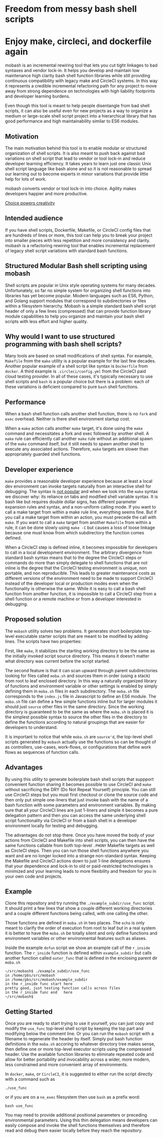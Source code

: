 # Freedom from messy bash shell scripts
# Enjoy make, circleci, and dockerfile again

mobash is an incremental rewiring tool that lets you cut tight linkages
to bad syntaxes and vendor lock-in. It helps you develop and maintain low
maintenance high clarity bash shell function libraries while still
providing continuous compatibility with legacy make and CircleCI systems.
In this way it represents a credible incremental refactoring path for
any project to move away from strong dependence on technologies with
high liability footprints and developer learning burdens.

Even though this tool is meant to help people disentangle from bad shell
scripts, it can also be useful even for new projects as a way to organize
a medium or large-scale shell script project into a hierarchical library
that has good performance and high maintainability similar to ES6 modules.

## Motivation
The main motivation behind this tool is to enable modular or structured
organization of shell scripts.  It is also meant to push back against bad
variations on shell script that lead to vendor or tool lock-in and reduce
developer learning efficiency. It takes years to learn just one classic Unix
shell script language like bash alone and so it is not reasonable to spread our
learning out to become experts in minor variations that provide little help
for lots of work.

mobash converts vendor or tool lock-in into choice. Agility makes developers
happier and more productive.

[Choice powers creativity](https://serverless.com/blog/data-lockin-vendor-choice-portability/)

## Intended audience

If you have shell scripts, Dockerfile, Makefile, or CircleCI config files
that are hundreds of lines or more, this tool can help you to break your
project into smaller pieces with less repetition and more consistency and
clarity. mobash is a refactoring rewiring tool that enables incremental
replacement of legacy shell script variations with standard bash functions.

## Structured Modular Bash shell scripting using mobash

Shell scripts are popular in Unix style operating systems for many decades.
Unfortunately, so far no simple system for organizing shell functions into
libraries has yet become popular. Modern languages such as ES6, Python, and
Golang support modules that correspond to subdirectories or files within
a filesystem hierarchy. Mobash is a simple standard bash shell script header
of only a few lines (compressed) that can provide function library module
capabilities to help you organize and maintain your bash shell scripts with
less effort and higher quality.

## Why would I want to use structured programming with bash shell scripts?

Many tools are based on small modifications of shell syntax. For example,
`Makefile` from the `make` utility is a popular example for the last few
decades. Another popular example of a shell script like syntax is `Dockerfile`
from `docker`. A third example is `.circleci/config.yml` from the CircleCI
paid cloud testing provider.  In all of these cases, it's typically necessary
to use shell scripts and `bash` is a popular choice but there is a problem:
each of these variations is deficient compared to pure `bash` shell functions.

## Performance

When a bash shell function calls another shell function, there is no `fork`
and `exec` overhead. Neither is there shell environment startup cost.

When a `make` action calls another `make` target, it's done using the `make`
command and necessitates a fork and exec followed by another shell. A `make`
rule can efficiently call another `make` rule without an additional spawn of
the `make` command itself, but it still needs to spawn another shell to
execute any associated actions. Therefore, `make` targets are slower than
appropriately guarded shell functions.

## Developer experience

`make` provides a reasonable developer experience because at least a local
dev environment can invoke targets naturally from an interactive shell for
debugging. The syntax is [not popular](https://news.ycombinator.com/item?id=15041986) and when we look into the `make` syntax we discover why:
its reliance on tabs and modified shell variable syntax. It is bash like
but requires double dollar signs, has different parameter expansion rules and
syntax, and a non-uniform calling mode. If you want to call a make target
from within a make rule line, everything seems fine. But if you call a make
target from within an action, you must precede the call with `make`. If
you want to call a `make` target from another `Makefile` from within a rule,
it can be done slowly using `make -C` but causes a loss of loose linkage
because one must know from which subdirectory the function comes defined.

When a CircleCI step is defined inline, it becomes impossible for developers
to call in a local development environment. The arbitrary divergence from
standard bash syntax means that to the degree the CircleCI steps or commands
do more than simply delegate to shell functions that are not inline is the
degree that the CircleCI testing environment is unique, non portable, and
non reproducible. This leads to greater maintenance costs as different
versions of the environment need to be made to support CircleCI instead of
the developer local or production modes even when the functionality is
otherwise the same. While it is easy to call a bash shell function from
another function, it is impossible to call a CircleCI step from a shell
function or a remote machine or from a developer interested in debugging.

## Proposed solution

The `mobash` utility solves two problems. It generates short boilerplate
top-level executable starter scripts that are meant to be modified by adding
lines. The scripts have two properties:

First, like `make`, it stabilizes the starting working directory to be the same
as the initially invoked script source directory. This means it doesn't matter
what directory was current before the script started.

The second feature is that it can scan upward through parent subdirectories
looking for files called `moba.sh` and sources them in order (using a stack)
from root to leaf enclosed directory. In this way a naturally organized
library of functions and environment variable or other settings is enabled
by simply defining them in `moba.sh` files in each subdirectory. The
`moba.sh` file corresponds to the `index.js` file in Javascript to define
an ES6 module.  The `moba.sh` file can define a few simple functions inline
but for larger modules it should just `source` other files in the same
directory. Since the working directory is guaranteed to be the same as
where the `moba.sh` is placed it is the simplest possible syntax to source
the other files in the directory to define the functions according to
natural groupings that are easier for developers to understand.

It is important to notice that while `moba.sh` are `source'd`, the top-level
shell scripts generated by `mobash` actually use the functions so can be
thought of as controllers, use-cases, work-flows, or configurations that
define work flows as sequences of function calls.

## Advantages

By using this utility to generate boilerplate bash shell scripts that suppport
convenient function sharing it becomes possible to use CircleCI and `make`
without sacrificing the DRY (Do Not Repeat Yourself) principle. You can
still use CircleCI steps but you must first checkout or clone the source code
and then only put simple one-liners that just invoke bash with the name of
a bash function with some parameters and environment variables. By making
sure that all your CircleCI lines are just 1-liners and simple it becomes
a pure delegation pattern and then you can access the same underlying
shell script functionality via CircleCI or from a bash shell in a developer
environment locally for testing and debugging.

The advantages do not stop there. Once you have moved the body of your
actions from CircleCI and Makefile into shell scripts, you can then have
the same functions callable from both top-level `.PHONY` Makefile targets
as well as CircleCI steps. Then you can run those shell functions anywhere
you want and are no longer locked into a strange non-standard syntax. Keeping
the Makefile and CircleCI actions down to just 1-line delegations ensures
that your dependence and lock-in to old or paid-restricted technologies is
minimized and your learning leads to more flexibility and freedom for you
in your own code and projects.

## Example

Clone this repository and try running the `./example_subdir/use_func` script.
It should print a few lines that show a couple different working directories
and a couple different functions being called, with one calling the other.

Those functions are defined in `moba.sh` in two places. The `echo` is only
meant to clarify the order of execution from root to leaf but in a real
system it is better to have the `moba.sh` be totally silent and only define
functions and environment variables or other environmental features such as
aliases.

Inside the example `dofun` script we show an example call of the `r_inside`
function. The `r_inside` function is defined within `example_subdir` but calls
another function called `outer_func` that is defined in the enclosing parent
dir `moba.sh`

```
~/src/mobash$ ./example_subdir/use_func 
in /home/pbs/src/mobash
in /home/pbs/src/mobash/example_subdir
in the r_inside func start here
pretty good, just testing function calls across files
in the r_inside func end   here
~/src/mobash$ 
```

## Getting Started
Once you are ready to start trying to use it yourself, you can just copy
and modify the `use_func` top-level shell script by keeping the top part and
modifying below the comment line. Or you can run the `mobash` script with a
filename to regenerate the header by itself. Simply put bash function
definitions in the `moba.sh` accoring to whatever directory tree makes
sense, then define one or more top-level executor scripts using the
compressed header. Use the available function libraries to eliminate
repeated code and allow for better portability and invocability across
a wider, more modern, less constrained and more convenient array of
environments.

In `docker`, `make`, or `CircleCI`, it is suggested to either run the
script directly with a command such as
```
./use_func
```

or if you are on a `no_exec` filesystem then use `bash` as a prefix word:

```
bash use_func
```

You may need to provide additional positional parameters or preceding
environmental parameters. Using this thin delegation means developers can
easily compose and invoke the shell functions themselves and therefore
read and debug them easier locally before they reach the repository.
